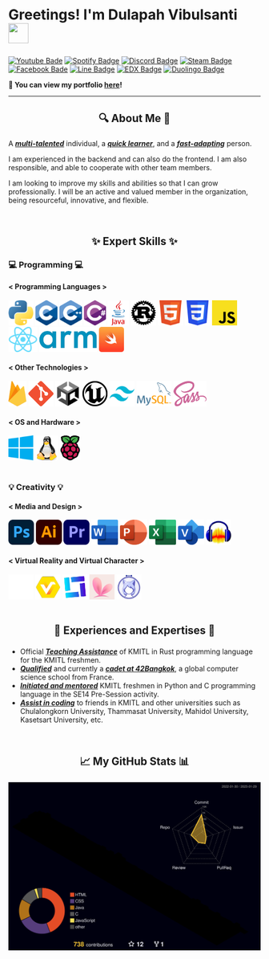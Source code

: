 # Greetings! I'm Dulapah Vibulsanti <img src="https://media.giphy.com/media/hvRJCLFzcasrR4ia7z/giphy.gif" width="40" height="40">

[![Youtube Bade](https://img.shields.io/badge/YouTube-%23FF0000.svg?style=for-the-badge&logo=YouTube&logoColor=white)](https://www.youtube.com/@dulapahv)
[![Spotify Badge](https://img.shields.io/badge/Spotify-1ED760?&style=for-the-badge&logo=spotify&logoColor=white)](https://open.spotify.com/user/31gh2o2edagehgvasq4ov3perrtm?si=b17fba3c6c174f3d)
[![Discord Badge](https://img.shields.io/badge/Discord-7289DA?style=for-the-badge&logo=discord&logoColor=white)](https://discord.com/users/463287202005123072)
[![Steam Badge](https://img.shields.io/badge/Steam-000000?style=for-the-badge&logo=steam&logoColor=white)](https://steamcommunity.com/id/n0miya/)
[![Facebook Bade](https://img.shields.io/badge/Facebook-1877F2?style=for-the-badge&logo=facebook&logoColor=white)](https://www.facebook.com/judge.dv/)
[![Line Badge](https://img.shields.io/badge/Line-00C300?style=for-the-badge&logo=line&logoColor=white)](https://line.me/ti/p/P2BIj9WD1E#~)
[![EDX Badge](https://img.shields.io/badge/Edx-193A3E?style=for-the-badge&logo=edx&logoColor=white)](https://profile.edx.org/u/DulapahVibulsanti)
[![Duolingo Badge](https://img.shields.io/badge/Duolingo-58CC02?style=for-the-badge&logo=Duolingo&logoColor=white)](https://www.duolingo.com/profile/n0miya)

**📕 You can view my portfolio [here](https://DulapahV.github.io)!**

---

## <p align="center">🔍 About Me 🔎</p>

A <u>***multi-talented***</u> individual, a <u>***quick learner***</u>, and a <u>***fast-adapting***</u> person.

I am experienced in the backend and can also do the frontend. I am also responsible, and able to cooperate with other team members.

I am looking to improve my skills and abilities so that I can grow professionally. I will be an active and valued member in the organization, being resourceful, innovative, and flexible.

<br>

## <p align="center">✨ Expert Skills ✨</p>

### 💻 Programming 💻

#### < Programming Languages >

<div>
 <img height="50em" src="./images/Prog_Lang/py.png?raw=true" />
 <img height="50em" src="./images/Prog_Lang/c.png?raw=true" />
 <img height="50em" src="./images/Prog_Lang/cpp.png?raw=true" />
 <img height="50em" src="./images/Prog_Lang/cs.png?raw=true" />
 <img height="50em" src="./images/Prog_Lang/java.png?raw=true" />
 <img height="50em" src="./images/Prog_Lang/rust.png?raw=true" />
 <img height="50em" src="./images/Prog_Lang/html.png?raw=true" />
 <img height="50em" src="./images/Prog_Lang/css.png?raw=true" />
 <img height="50em" src="./images/Prog_Lang/js.png?raw=true" />
 <img height="50em" src="./images/Prog_Lang/react.png?raw=true" />
 <img height="50em" src="./images/Prog_Lang/arm.png?raw=true" />
 <img height="50em" src="./images/Prog_Lang/swift.png?raw=true" />
</div>

#### < Other Technologies >

<div>
 <img height="50em" src="./images/Other_Tech/firebase.png?raw=true" />
 <img height="50em" src="./images/Other_Tech/git.png?raw=true" />
 <img height="50em" src="./images/Other_Tech/unity.png?raw=true" />
 <img height="50em" src="./images/Other_Tech/unreal.png?raw=true" />
 <img height="50em" src="./images/Other_Tech/tailwind.png?raw=true" />
 <img height="50em" src="./images/Other_Tech/mysql.png?raw=true" />
 <img height="50em" src="./images/Other_Tech/sass.png?raw=true" />
<div>

#### < OS and Hardware >

<div>
 <img height="50em" src="./images/OS_Hardware/windows.png?raw=true" />
 <img height="50em" src="./images/OS_Hardware/linux.png?raw=true" />
 <img height="50em" src="./images/OS_Hardware/raspberrypi.png?raw=true" />
</div>

<br>

### 💡 Creativity 💡

#### < Media and Design >

<div>
 <img height="50em" src="./images/Media_Design/ps.png?raw=true" />
 <img height="50em" src="./images/Media_Design/ai.png?raw=true" />
 <img height="50em" src="./images/Media_Design/pr.png?raw=true" />
 <img height="50em" src="./images/Media_Design/word.png?raw=true" />
 <img height="50em" src="./images/Media_Design/ppt.png?raw=true" />
 <img height="50em" src="./images/Media_Design/excel.png?raw=true" />
 <img height="50em" src="./images/Media_Design/visio.png?raw=true" />
 <img height="50em" src="./images/Media_Design/audacity.png?raw=true" />
</div>

#### < Virtual Reality and Virtual Character >

<div>
 <img height="50em" src="./images/VR_VChar/oculus.png?raw=true" />
 <img height="50em" src="./images/VR_VChar/vroid.png?raw=true" />
 <img height="50em" src="./images/VR_VChar/vcast.png?raw=true" />
 <img height="50em" src="./images/VR_VChar/vtube.png?raw=true" />
 <img height="50em" src="./images/VR_VChar/vmagic.png?raw=true" />
</div>

<br>

## <p align="center">🥇 Experiences and Expertises 🥇</p>

- Official <u>***Teaching Assistance***</u> of KMITL in Rust programming language for the KMITL freshmen.
- <u>***Qualified***</u> and currently a  <u>***cadet at  42Bangkok***</u>, a global computer science school from France.
- <u>***Initiated and mentored***</u> KMITL freshmen in Python and C programming language in the SE14 Pre-Session activity.
- <u>***Assist in coding***</u> to friends in KMITL and other universities such as Chulalongkorn University, Thammasat University, Mahidol University, Kasetsart University, etc.

<br>

## <p align="center">📈 My GitHub Stats 📊</p>
<!-- <p align="center">
<img align="center" src="https://komarev.com/ghpvc/?username=DulapahV&color=blue&label=VISITORS+COUNT&style=flat-square"/>
</p>
<p align="center">
  <img height="180em" src="https://github-readme-stats.vercel.app/api?username=DulapahV&show_icons=true&hide_border=true&&count_private=true&include_all_commits=true&theme=dracula" />
  <img height="180em" src="https://github-readme-stats.vercel.app/api/top-langs/?username=DulapahV&exclude_repo=KNN-Image-Classification&show_icons=true&hide_border=true&langs_count=10&layout=compact&theme=dracula"/>
</p> -->

![3d](./profile-3d-contrib/profile-night-rainbow.svg)
